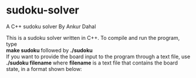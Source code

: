 # sudoku-solver
A C++ sudoku solver
By Ankur Dahal <br />

This is a sudoku solver written in C++. To compile and run the program, type <br />
            <strong> make sudoku </strong> followed by <strong>
             ./sudoku    </strong> <br />
If you want to provide the board input to the program through a text file, use <br />
           <strong> ./sudoku filename  </strong>
where <strong>filename</strong> is a text file that contains the board state, in a format shown below:
